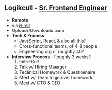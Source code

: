 

## Logikcull - [Sr. Frontend Engineer](https://hired.com/ivrs/1295603#) 
- **Remote** 
- via [Hired](https://hired.com/ivrs/1293734#) 
- Uploads/Downloads team
- **Tech & Process**  
  - JavaScript, React, & [also all this?](https://www.linkedin.com/jobs/view/2635332761/)  
  - Cross-functional teams, of 4-8 people 
  - Engineering org of roughtly 40? 
- **Interview Process** - Roughly 3 weeks?
  1. <strike>Initial Call</strike>
  2. Talk w/ Hiring Manager 
  3. Technical Homework & Questionnaire   
  4. Meet w/ Team to go over homework
  5. Meet w/ CTO & CEO  
